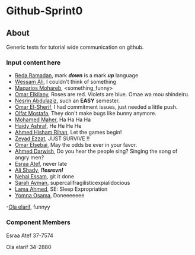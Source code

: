 



# Github-Sprint0

## About 
Generic tests for tutorial wide communication on github.

  ### Input content here
  - [Reda Ramadan](https://github.com/Logician724), mark **_down_** is a mark **_up_** language 
  - [Wessam Ali](https://github.com/wessam611), I couldn't think of something 
  - [Maqarios Mohareb](https://github.com/Maqarios), <something_funny>
  - [Omar Elkilany](https://github.com/OmarElkilany), Roses are red. Violets are blue. Omae wa mou shindeiru.
  - [Nesrin Abdulaziz](https://github.com/NesrinAbdulaziz), such an **EASY** semester.
  - [Omar El-Sherif](https://github.com/OmarOES), I had commitment issues, just needed a little push.
  - [Olfat Mostafa](https://github.com/OlfatMostafa), They don't make bugs like bunny anymore.
  - [Mohamed Maher](https://github.com/MoeMaher), Ha Ha Ha Ha
  - [Haidy Ashraf](https://github.com/HeidiAshraf), He He He He
  - [Ahmed Hisham Rihan](https://github.com/ahmed1hisham), Let the games begin!
  - [Zeyad Ezzat](https://github.com/zeyadezzat), JUST SURVIVE !!
  - [Omar Elsebai](https://github.com/Machiination), May the odds be ever in your favor.
  - [Ahmed Darwish](https://github.com/Shiro-Raven), Do you hear the people sing? Singing the song of angry men?
  - [Esraa Atef](https://github.com/EsraaATEFibrahim), never late
  - [Ali Shady](https://github.com/AliShady), **_!!esrevnI_**
  - [Nehal Essam](https://github.com/KAREFSN), git it done
  - [Sarah Ayman](https://github.com/SarahAyman), supercalifragilisticexpialidocious
  - [Lama Ahmed](https://github.com/lamaahmed166), SE: Sleep Expropriation
  - [Yomna Osama](https://github.com/YomnaOsama), Doneeeeeee
  
  -[Ola elarif](https://github.com/olaelarif), funnyy
  
  ### Component Members
  
  Esraa Atef 37-7574
  
  Ola elarif 34-2880
  

